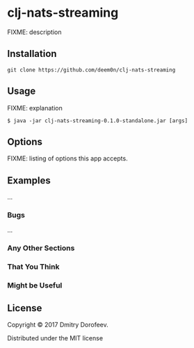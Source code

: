 # clj-nats-streaming

FIXME: description

## Installation

`git clone https://github.com/deem0n/clj-nats-streaming`

## Usage

FIXME: explanation

    $ java -jar clj-nats-streaming-0.1.0-standalone.jar [args]

## Options

FIXME: listing of options this app accepts.

## Examples

...

### Bugs

...

### Any Other Sections
### That You Think
### Might be Useful

## License

Copyright © 2017 Dmitry Dorofeev.

Distributed under the MIT license

